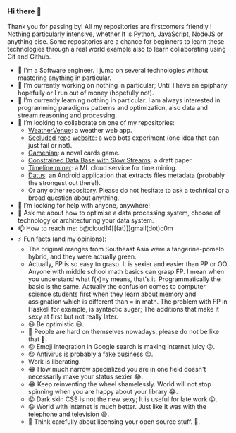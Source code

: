 ### Hi there 👋

Thank you for passing by! All my repositories are firstcomers friendly ! Nothing particularly intensive, whether It is Python, JavaScript, NodeJS or anything else. Some repositories are a chance for beginners to learn these technologies through a real world example also to learn collaborating using Git and Github.

- 🤠 I'm a Software engineer. I jump on several technologies without mastering anything in particular.
- 🔭 I’m currently working on nothing in particular; Until I have an epiphany hopefully or I run out of money (hopefully not).
- 🌱 I’m currently learning nothing in particular. I am always interested in programming paradigms patterns and optimization, also data and stream reasoning and processing.
- 👯 I’m looking to collaborate on one of my repositories:
  - [WeatherVenue](https://github.com/bacloud14/-WeatherVenue-Issues): a weather web app.
  - [Secluded repo](https://github.com/bacloud14/Secluded) [website](https://www.botstudies.com): a web bots experiment (one idea that can just fail or not).
  - [Gamenian](https://github.com/bacloud14/Gamenian): a noval cards game.
  - [Constrained Data Base with Slow Streams](https://github.com/bacloud14/Constrained-Data-Base-with-Slow-Streams): a draft paper.
  - [Timeline miner](https://github.com/bacloud14/timeline-miner): a ML cloud service for time mining.
  - [Datus](https://github.com/bacloud14/Datus): an Android application that extracts files metadata (probably the strongest out there!).
  - Or any other repository. Please do not hesitate to ask a technical or a broad question about anything.  
- 🤔 I’m looking for help with anyone, anywhere!
- 💬 Ask me about how to optimise a data processing system, choose of technology or architecturing your data system. 
- 📫 How to reach me: b@cloud14[[(at)]]gmail(dot)c0m
- ⚡ Fun facts (and my opinions): 
  - The original oranges from Southeast Asia were a tangerine-pomelo hybrid, and they were actually green.
  - Actually, FP is so easy to grasp. It is sexier and easier than PP or OO. Anyone with middle school math basics can grasp FP. I mean when you understand what f(x)=y means, that's it. Programmatically the basic is the same. Actually the confusion comes to computer science students first when they learn about memory and assignation which is different than = in math. The problem with FP in Haskell for example, is syntactic sugar; The additions that make it sexy at first but not really later.
  - 😃 Be optimistic 😃.
  - 🥺 People are hard on themselves nowadays, please do not be like that 🥺.
  - 😡 Emoji integration in Google search is making Internet juicy 😡.
  - 😡 Antivirus is probably a fake business 😡.
  - Work is liberating.
  - 😂 How much narrow specialized you are in one field doesn't necessarily make your status sexier 😂.
  - 😂 Keep reinventing the wheel shamelessly. World will not stop spinning when you are happy about your library 😂.
  - 😡 Dark skin CSS is not the new sexy; It is useful for late work 😡.
  - 😃 World with Internet is much better. Just like It was with the telephone and television 😃.
  - 🥺 Think carefully about licensing your open source stuff. 🥺.
  
